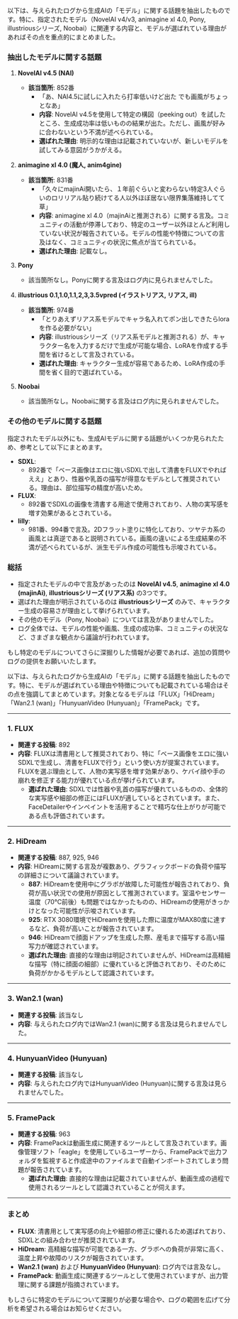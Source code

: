 以下は、与えられたログから生成AIの「モデル」に関する話題を抽出したものです。特に、指定されたモデル（NovelAI v4/v3, animagine xl 4.0, Pony, illustriousシリーズ, Noobai）に関連する内容と、モデルが選ばれている理由があればその点を重点的にまとめました。

### 抽出したモデルに関する話題
1. **NovelAI v4.5 (NAI)**  
   - **該当箇所**: 852番  
     - 「あ、NAI4.5に試しに入れたら打率低いけど出た でも画風がちょっとなあ」  
     - **内容**: NovelAI v4.5を使用して特定の構図（peeking out）を試したところ、生成成功率は低いものの結果が出た。ただし、画風が好みに合わないという不満が述べられている。  
     - **選ばれた理由**: 明示的な理由は記載されていないが、新しいモデルを試してみる意図がうかがえる。

2. **animagine xl 4.0 (魔人, anim4gine)**  
   - **該当箇所**: 831番  
     - 「久々にmajinAi開いたら、１年前ぐらいと変わらない特定3人ぐらいのロリリアル貼り続けてる人以外ほぼ居ない限界集落維持してて草」  
     - **内容**: animagine xl 4.0（majinAiと推測される）に関する言及。コミュニティの活動が停滞しており、特定のユーザー以外ほとんど利用していない状況が報告されている。モデルの性能や特徴についての言及はなく、コミュニティの状況に焦点が当てられている。  
     - **選ばれた理由**: 記載なし。

3. **Pony**  
   - 該当箇所なし。Ponyに関する言及はログ内に見られませんでした。

4. **illustrious 0.1,1.0,1.1,2,3,3.5vpred (イラストリアス, リアス, ill)**  
   - **該当箇所**: 974番  
     - 「とりあえずリアス系モデルでキャラ名入れてポン出しできたらloraを作る必要がない」  
     - **内容**: illustriousシリーズ（リアス系モデルと推測される）が、キャラクター名を入力するだけで生成が可能な場合、LoRAを作成する手間を省けるとして言及されている。  
     - **選ばれた理由**: キャラクター生成が容易であるため、LoRA作成の手間を省く目的で選ばれている。

5. **Noobai**  
   - 該当箇所なし。Noobaiに関する言及はログ内に見られませんでした。

### その他のモデルに関する話題
指定されたモデル以外にも、生成AIモデルに関する話題がいくつか見られたため、参考として以下にまとめます。
- **SDXL**:  
  - 892番で「ベース画像はエロに強いSDXLで出して清書をFLUXでやればええ」とあり、性器や乳首の描写が得意なモデルとして推奨されている。理由は、部位描写の精度が高いため。
- **FLUX**:  
  - 892番でSDXLの画像を清書する用途で使用されており、人物の実写感を増す効果があるとされている。
- **lilly**:  
  - 981番、994番で言及。2Dフラット塗りに特化しており、ツヤテカ系の画風とは真逆であると説明されている。画風の違いによる生成結果の不満が述べられているが、派生モデル作成の可能性も示唆されている。

### 総括
- 指定されたモデルの中で言及があったのは **NovelAI v4.5**, **animagine xl 4.0 (majinAi)**, **illustriousシリーズ (リアス系)** の3つです。
- 選ばれた理由が明示されているのは **illustriousシリーズ** のみで、キャラクター生成の容易さが理由として挙げられています。
- その他のモデル（Pony, Noobai）については言及がありませんでした。
- ログ全体では、モデルの性能や画風、生成の成功率、コミュニティの状況など、さまざまな観点から議論が行われています。

もし特定のモデルについてさらに深掘りした情報が必要であれば、追加の質問やログの提供をお願いいたします。

以下は、与えられたログから生成AIの「モデル」に関する話題を抽出したものです。特に、モデルが選ばれている理由や特徴についても記載されている場合はその点を強調してまとめています。対象となるモデルは「FLUX」「HiDream」「Wan2.1 (wan)」「HunyuanVideo (Hunyuan)」「FramePack」です。

---

### 1. FLUX
- **関連する投稿**: 892
- **内容**: FLUXは清書用として推奨されており、特に「ベース画像をエロに強いSDXLで生成し、清書をFLUXで行う」という使い方が提案されています。FLUXを選ぶ理由として、人物の実写感を増す効果があり、ケバイ顔や手の崩れを修正する能力が優れている点が挙げられています。
  - **選ばれた理由**: SDXLでは性器や乳首の描写が優れているものの、全体的な実写感や細部の修正にはFLUXが適しているとされています。また、FaceDetailerやインペイントを活用することで精巧な仕上がりが可能である点も評価されています。

---

### 2. HiDream
- **関連する投稿**: 887, 925, 946
- **内容**: HiDreamに関する言及が複数あり、グラフィックボードの負荷や描写の詳細さについて議論されています。
  - **887**: HiDreamを使用中にグラボが故障した可能性が報告されており、負荷が高い状況での使用が原因として推測されています。室温やセンサー温度（70℃前後）も問題ではなかったものの、HiDreamの使用がきっかけとなった可能性が示唆されています。
  - **925**: RTX 3080環境でHiDreamを使用した際に温度がMAX80度に達するなど、負荷が高いことが報告されています。
  - **946**: HiDreamで顔面ドアップを生成した際、産毛まで描写する高い描写力が確認されています。
  - **選ばれた理由**: 直接的な理由は明記されていませんが、HiDreamは高精細な描写（特に顔面の細部）に優れていると評価されており、そのために負荷がかかるモデルとして認識されています。

---

### 3. Wan2.1 (wan)
- **関連する投稿**: 該当なし
- **内容**: 与えられたログ内ではWan2.1 (wan)に関する言及は見られませんでした。

---

### 4. HunyuanVideo (Hunyuan)
- **関連する投稿**: 該当なし
- **内容**: 与えられたログ内ではHunyuanVideo (Hunyuan)に関する言及は見られませんでした。

---

### 5. FramePack
- **関連する投稿**: 963
- **内容**: FramePackは動画生成に関連するツールとして言及されています。画像管理ソフト「eagle」を使用しているユーザーから、FramePackで出力フォルダを監視すると作成途中のファイルまで自動インポートされてしまう問題が報告されています。
  - **選ばれた理由**: 直接的な理由は記載されていませんが、動画生成の過程で使用されるツールとして認識されていることが伺えます。

---

### まとめ
- **FLUX**: 清書用として実写感の向上や細部の修正に優れるため選ばれており、SDXLとの組み合わせが推奨されています。
- **HiDream**: 高精細な描写が可能である一方、グラボへの負荷が非常に高く、温度上昇や故障のリスクが報告されています。
- **Wan2.1 (wan)** および **HunyuanVideo (Hunyuan)**: ログ内では言及なし。
- **FramePack**: 動画生成に関連するツールとして使用されていますが、出力管理に関する課題が指摘されています。

もしさらに特定のモデルについて深掘りが必要な場合や、ログの範囲を広げて分析を希望される場合はお知らせください。

